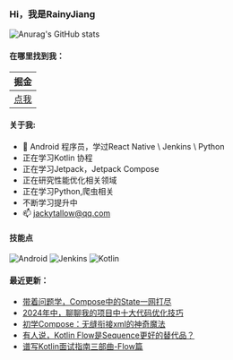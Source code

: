 ### Hi，我是RainyJiang

![Anurag's GitHub stats](https://github-readme-stats.vercel.app/api?username=RainyJiang22&bg_color=30,C2FFD8,465EFB&title_color=fff&text_color=fff)

#### 在哪里找到我：

|                            掘金                            |
| :--------------------------------------------------------: |
| [点我](https://juejin.cn/user/2287404300943566) |


#### 关于我:
- 🙋 Android 程序员，学过React Native \ Jenkins \ Python
- 正在学习Kotlin 协程
- 正在学习Jetpack，Jetpack Compose
- 正在研究性能优化相关领域
- 正在学习Python,爬虫相关
- 不断学习提升中
- 📫 jackytallow@qq.com

#### 技能点

![Android](https://img.shields.io/badge/Android-%2335495e.svg?style=for-the-badge&logo=Android&logoColor=%FF35D06D)
![Jenkins](https://img.shields.io/badge/Jenkins-%2335495e.svg?style=for-the-badge&logo=jenkins&logoColor=%FFC62327)
![Kotlin](https://img.shields.io/badge/Kotlin-%2335495e.svg?style=for-the-badge&logo=kotlin&logoColor=%FFFCBF40)

#### 最近更新：
<!-- BLOG-POST-LIST:START -->
- [带着问题学，Compose中的State一网打尽](https://juejin.cn/post/7399530589987504128)
- [2024年中，聊聊我的项目中十大代码优化技巧](https://juejin.cn/post/7377200392059682831)
- [初学Compose：无缝衔接xml的神奇魔法](https://juejin.cn/post/7288151382533390395)
- [有人说，Kotlin Flow是Sequence更好的替代品？](https://juejin.cn/post/7253673249158234169)
- [谱写Kotlin面试指南三部曲-Flow篇](https://juejin.cn/post/7222982459583152188)
<!-- BLOG-POST-LIST:END -->

